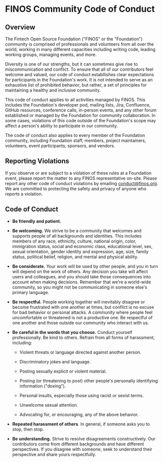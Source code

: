 # FINOS Community Code of Conduct

## Overview

The Fintech Open Source Foundation ("FINOS" or the "Foundation") community is
comprised of professionals and volunteers from all over the world, working in
many different capacities including writing code, leading working groups,
managing events, and more.

Diversity is one of our strengths, but it can sometimes give rise to
miscommunication and conflict. To ensure that all of our contributors feel
welcome and valued, our code of conduct establlishes clear expectations for
participants in the Foundation's work. It is not intended to serve as an
exhaustive list of prohibited behavior, but rather, a set of principles for
maintaining a healthy and inclusive community.

This code of conduct applies to all activities managed by FINOS. This includes
the Foundation's developer pod, mailing lists, Jira, Confluence, GitHub
resources, conference calls, in-person events, and any other forum established
or managed by the Foundation for community collaboration. In some cases,
violations of this code outside of the Foundation's scope may affect a person's
ability to participate in our community.

The code of conduct also applies to every member of the Foundation community,
including Foundation staff, members, project maintainers, volunteers, event
participants, sponsors, and vendors.

## Reporting Violations

If you observe or are subject to a violation of these rules at a Foundation
event, please report the matter to any FINOS representative on-site. Please
report any other code of conduct violations by emailing conduct@finos.org. We
are committed to protecting the safety and privacy of anyone who reports a
violation.

## Code of Conduct

- **Be friendly and patient.**

- **Be welcoming.** We strive to be a community that welcomes and supports
  people of all backgrounds and identities. This includes members of any race,
  ethnicity, culture, national origin, color, immigration status, social and
  economic class, educational level, sex, sexual orientation, gender identity
  and expression, age, size, family status, political belief, religion, and
  mental and physical ability.

- **Be considerate.** Your work will be used by other people, and you in turn
  will depend on the work of others. Any decision you take will affect users and
  colleagues, and you should take those consequences into account when making
  decisions. Remember that we're a world-wide community, so you might not be
  communicating in someone else's primary language.

- **Be respectful.** People working together will inevitably disagree or become
  frustrated with one another at times, but conflict is no excuse for bad
  behavior or personal attacks. A community where people feel uncomfortable or
  threatened is not a productive one. Be respectful of one another and those
  outside our community who interact with us.

- **Be careful in the words that you choose.** Conduct yourself professionally.
  Be kind to others. Refrain from all forms of harassment, including:

  - Violent threats or language directed against another person.

  - Discriminatory jokes and language.

  - Posting sexually explicit or violent material.

  - Posting (or threatening to post) other people's personally identifying
    information ("doxing").

  - Personal insults, especially those using racist or sexist terms.

  - Unwelcome sexual attention.
  - Advocating for, or encouraging, any of the above behavior.

- **Repeated harassment of others**. In general, if someone asks you to stop,
  then stop.
- **Be understanding.** Strive to resolve disagreements constructively. Our
  contributors come from different backgrounds and have different perspectives.
  If you disagree with someone, seek to understand their perspective and share
  yours respectfully.
